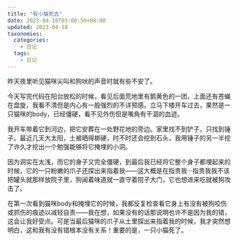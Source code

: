 ```yaml
---
title: "有小猫死去"
date: 2023-04-18T03:00:59+08:00
updated: 2023-04-18
taxonomies:
  categories:
    - 日记
  tags:
    - 日记
---
```


昨天夜里听见猫咪尖叫和狗吠的声音时就有些不安了。

今天写完代码在阳台放松的时候，看见后面荒地里有鹅黄色的一团，上面还有苍蝇在盘旋，我看不清但是内心有一股强烈的不详预感。立马下楼开车过去，果然是一只猫咪的body，已经僵硬，看不见外伤但是嘴角有干涸的血迹。

我开车带着它到河边，把它安葬在一处野花地的旁边。家里找不到铲子，只找到锤子。最近几天大太阳，土被晒得梆硬，时不时还会挖到石头，我用锤子的另一半挖了许久才挖出一个勉强能够将它掩埋的小洞。

因为洞实在太浅，而它的身子又完全僵硬，到最后我已经将它整个身子都埋起来的时候，它的一只粉嫩的爪子还探出来指着我——这大概是在指责我···指责我我不该把罐头就那样放院子里，狗闻着味道就一直守着院子大门，它也想进来吃就被狗攻击了。

在第一次看到猫咪body和掩埋它的时候，我都反复检查看它身上有没有被狗咬伤或抓伤的痕迹以减轻自责——我在想，如果没有的话那说明也许不是因为我的错，这会让我好受点。可是当最后猫咪的爪子从土里探出来指着我的时候，我才突然想明白，这和我有没有错根本没有关系！重要的是，一只小猫死了。


